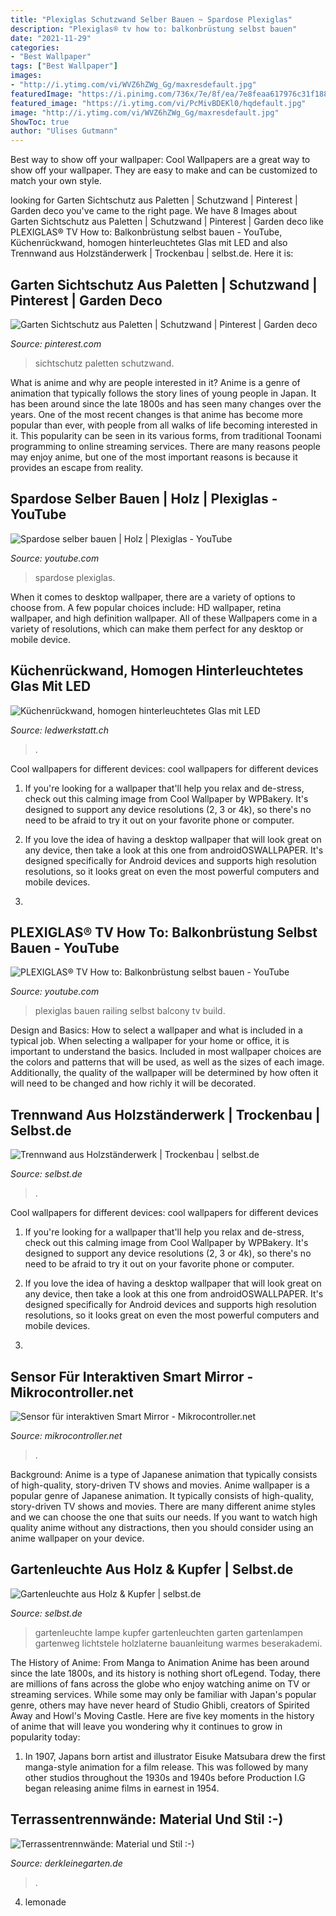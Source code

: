 ```yaml
---
title: "Plexiglas Schutzwand Selber Bauen ~ Spardose Plexiglas"
description: "Plexiglas® tv how to: balkonbrüstung selbst bauen"
date: "2021-11-29"
categories:
- "Best Wallpaper"
tags: ["Best Wallpaper"]
images:
- "http://i.ytimg.com/vi/WVZ6hZWg_Gg/maxresdefault.jpg"
featuredImage: "https://i.pinimg.com/736x/7e/8f/ea/7e8feaa617976c31f18834694798a574.jpg?b=t"
featured_image: "https://i.ytimg.com/vi/PcMivBDEKl0/hqdefault.jpg"
image: "http://i.ytimg.com/vi/WVZ6hZWg_Gg/maxresdefault.jpg"
ShowToc: true
author: "Ulises Gutmann"
---
```



Best way to show off your wallpaper:
Cool Wallpapers are a great way to show off your wallpaper. They are easy to make and can be customized to match your own style.

	

		
looking for Garten Sichtschutz aus Paletten | Schutzwand | Pinterest | Garden deco you've came to the right page. We have 8 Images about Garten Sichtschutz aus Paletten | Schutzwand | Pinterest | Garden deco like PLEXIGLAS® TV How to: Balkonbrüstung selbst bauen - YouTube, Küchenrückwand, homogen hinterleuchtetes Glas mit LED and also Trennwand aus Holzständerwerk | Trockenbau | selbst.de. Here it is:
		
    
## Garten Sichtschutz Aus Paletten | Schutzwand | Pinterest | Garden Deco

<img loading=lazy src="https://i.pinimg.com/736x/7e/8f/ea/7e8feaa617976c31f18834694798a574.jpg?b=t" onerror="this.onerror=null;this.src='https://tse2.mm.bing.net/th?id=OIP.NB2cpq5eVx8NCQGWrIaa2AHaFh&amp;pid=15.1';" alt="Garten Sichtschutz aus Paletten | Schutzwand | Pinterest | Garden deco">

_Source: pinterest.com_

>sichtschutz paletten schutzwand. 

	

What is anime and why are people interested in it?
Anime is a genre of animation that typically follows the story lines of young people in Japan. It has been around since the late 1800s and has seen many changes over the years. One of the most recent changes is that anime has become more popular than ever, with people from all walks of life becoming interested in it. This popularity can be seen in its various forms, from traditional Toonami programming to online streaming services. There are many reasons people may enjoy anime, but one of the most important reasons is because it provides an escape from reality.

    
## Spardose Selber Bauen | Holz | Plexiglas - YouTube

<img loading=lazy src="https://i.ytimg.com/vi/PcMivBDEKl0/hqdefault.jpg" onerror="this.onerror=null;this.src='https://tse2.mm.bing.net/th?id=OIP.UPc01RBszUSdI27PLb28mAHaFj&amp;pid=15.1';" alt="Spardose selber bauen | Holz | Plexiglas - YouTube">

_Source: youtube.com_

>spardose plexiglas. 

	

When it comes to desktop wallpaper, there are a variety of options to choose from. A few popular choices include: HD wallpaper, retina wallpaper, and high definition wallpaper. All of these Wallpapers come in a variety of resolutions, which can make them perfect for any desktop or mobile device. 

    
## Küchenrückwand, Homogen Hinterleuchtetes Glas Mit LED

<img loading=lazy src="http://ledwerkstatt.ch/wp-content/uploads/2014/07/20141121_101641-e1416669936327.jpg" onerror="this.onerror=null;this.src='https://tse3.mm.bing.net/th?id=OIP.M8x90xspg6zdyl_aJGtkDAHaEK&amp;pid=15.1';" alt="Küchenrückwand, homogen hinterleuchtetes Glas mit LED">

_Source: ledwerkstatt.ch_

>. 

	

Cool wallpapers for different devices:
cool wallpapers for different devices 

1. If you're looking for a wallpaper that'll help you relax and de-stress, check out this calming image from Cool Wallpaper by WPBakery. It's designed to support any device resolutions (2, 3 or 4k), so there's no need to be afraid to try it out on your favorite phone or computer.

2. If you love the idea of having a desktop wallpaper that will look great on any device, then take a look at this one from androidOSWALLPAPER. It's designed specifically for Android devices and supports high resolution resolutions, so it looks great on even the most powerful computers and mobile devices.

3.

    
## PLEXIGLAS® TV How To: Balkonbrüstung Selbst Bauen - YouTube

<img loading=lazy src="http://i.ytimg.com/vi/WVZ6hZWg_Gg/maxresdefault.jpg" onerror="this.onerror=null;this.src='https://tse4.mm.bing.net/th?id=OIP.uiSZA4VwZI5SSFs3o7VtEwHaEK&amp;pid=15.1';" alt="PLEXIGLAS® TV How to: Balkonbrüstung selbst bauen - YouTube">

_Source: youtube.com_

>plexiglas bauen railing selbst balcony tv build. 

	

Design and Basics: How to select a wallpaper and what is included in a typical job.
When selecting a wallpaper for your home or office, it is important to understand the basics. Included in most wallpaper choices are the colors and patterns that will be used, as well as the sizes of each image. Additionally, the quality of the wallpaper will be determined by how often it will need to be changed and how richly it will be decorated.

    
## Trennwand Aus Holzständerwerk | Trockenbau | Selbst.de

<img loading=lazy src="http://www.selbst.de/sites/default/files/pictures/teaserbild_std_bauanleitung/finn04.jpg" onerror="this.onerror=null;this.src='https://tse1.mm.bing.net/th?id=OIP.k_6BFsVthNyHxfyeJJ3jqQHaEh&amp;pid=15.1';" alt="Trennwand aus Holzständerwerk | Trockenbau | selbst.de">

_Source: selbst.de_

>. 

	

Cool wallpapers for different devices:
cool wallpapers for different devices 

1. If you're looking for a wallpaper that'll help you relax and de-stress, check out this calming image from Cool Wallpaper by WPBakery. It's designed to support any device resolutions (2, 3 or 4k), so there's no need to be afraid to try it out on your favorite phone or computer.

2. If you love the idea of having a desktop wallpaper that will look great on any device, then take a look at this one from androidOSWALLPAPER. It's designed specifically for Android devices and supports high resolution resolutions, so it looks great on even the most powerful computers and mobile devices.

3.

    
## Sensor Für Interaktiven Smart Mirror - Mikrocontroller.net

<img loading=lazy src="https://www.mikrocontroller.net/attachment/292511/IMG_1918.JPG" onerror="this.onerror=null;this.src='https://tse1.mm.bing.net/th?id=OIP.eGyCjbOZqkzjHPnjAsINiwHaFj&amp;pid=15.1';" alt="Sensor für interaktiven Smart Mirror - Mikrocontroller.net">

_Source: mikrocontroller.net_

>. 

	

Background: Anime is a type of Japanese animation that typically consists of high-quality, story-driven TV shows and movies.
Anime wallpaper is a popular genre of Japanese animation. It typically consists of high-quality, story-driven TV shows and movies. There are many different anime styles and we can choose the one that suits our needs. If you want to watch high quality anime without any distractions, then you should consider using an anime wallpaper on your device.

    
## Gartenleuchte Aus Holz &amp; Kupfer | Selbst.de

<img loading=lazy src="https://www.selbst.de/assets/sites/default/files/pictures/step_by_step_bauanleitung/gartenleuchte-e.jpg" onerror="this.onerror=null;this.src='https://tse1.mm.bing.net/th?id=OIP.Gw7ySx2wBU9dNFuCGZdRnAHaEg&amp;pid=15.1';" alt="Gartenleuchte aus Holz &amp; Kupfer | selbst.de">

_Source: selbst.de_

>gartenleuchte lampe kupfer gartenleuchten garten gartenlampen gartenweg lichtstele holzlaterne bauanleitung warmes beserakademi. 

	

The History of Anime: From Manga to Animation
Anime has been around since the late 1800s, and its history is nothing short ofLegend. Today, there are millions of fans across the globe who enjoy watching anime on TV or streaming services. While some may only be familiar with Japan's popular genre, others may have never heard of Studio Ghibli, creators of Spirited Away and Howl's Moving Castle. Here are five key moments in the history of anime that will leave you wondering why it continues to grow in popularity today:
1) In 1907, Japans born artist and illustrator Eisuke Matsubara drew the first manga-style animation for a film release. This was followed by many other studios throughout the 1930s and 1940s before Production I.G began releasing anime films in earnest in 1954.

    
## Terrassentrennwände: Material Und Stil :-)

<img loading=lazy src="http://www.derkleinegarten.de/images/phocagallery/Haus-Garten-Wohnen/Terrasse-bauen-und-gestalten/Sichtschutz-2/thumbs/phoca_thumb_l_05-einfache-sichtschutzwand-aus-holzlatten.jpg" onerror="this.onerror=null;this.src='https://tse4.mm.bing.net/th?id=OIP.eWSBj1m2G4gyDYTgZz3JxwHaFP&amp;pid=15.1';" alt="Terrassentrennwände: Material und Stil :-)">

_Source: derkleinegarten.de_

>. 

	

4. lemonade 

